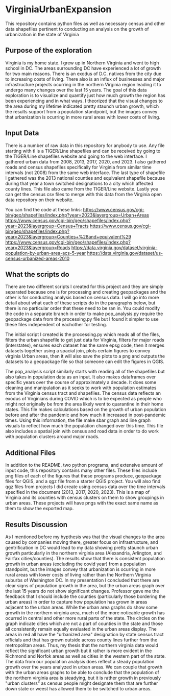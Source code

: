 # VirginiaUrbanExpansion
This repository contains python files as well as necessary census and other data shapefiles pertinent to conducting an analysis on the growth of urbanization in the state of Virginia

## Purpose of the exploration
Virginia is my home state. I grew up in Northern Virginia and went to high school in DC. The areas surrounding DC have experienced a lot of growth for two main reasons. There is an exodus of D.C. natives from the city due to increasing costs of living. There also is an influx of businesses and major infrastructure projects ocurring in the northern Virginia region leading it to undergo many changes over the last 15 years. The goal of this data exploration is to visualize and quantify just how much growth the region has been experiencing and in what ways. I theorized that the visual changes to the area during my lifetime indicated pretty staunch urban growth, which the results support from a population standpoint, but the images convey that urbanization is ocurring in more rural areas with lower costs of living. 

## Input Data
There is a number of raw data in this repository for anybody to use. Any file starting with tl is a TIGER/Line shapefiles and can be received by going to the TIGER/Line shapefiles website and going to the web interface. I gathered urban data from 2008, 2013, 2017, 2020, and 2023. I also gathered roads and census shapefiles specifically for Virginia from similar time intervals (not 2008) from the same web interface. The last type of shapefile I gathered was the 2013 national counties and equivalent shapefile because during that year a town switched designations to a city which affected county lines. This file also came from the TIGER/Line website. Lastly you can get the census csv files to merge with this data from the Virginia open data repository on their website. 

You can find the code at these links:
https://www.census.gov/cgi-bin/geo/shapefiles/index.php?year=2023&layergroup=Urban+Areas
https://www.census.gov/cgi-bin/geo/shapefiles/index.php?year=2023&layergroup=Census+Tracts
https://www.census.gov/cgi-bin/geo/shapefiles/index.php?year=2023&layergroup=Counties+%28and+equivalent%29
https://www.census.gov/cgi-bin/geo/shapefiles/index.php?year=2023&layergroup=Roads
https://data.virginia.gov/dataset/virginia-population-by-urban-area-acs-5-year
https://data.virginia.gov/dataset/us-census-urbanized-areas-2010


## What the scripts do
There are two different scripts I created for this project and they are simply separated because one is for processing and creating geopackages and the other is for conducting analysis based on census data. I will go into more detail about what each of these scripts do in the paragraphs below, but there is no particular order that these need to be ran in. You could modify the code in a separate branch in order to make pop_analysis.py require the geopackage data from the processing.py file but I found it simpler to use these files independent of eachother for testing. 

The initial script I created is the processing.py which reads all of the files, filters the urban shapefile to get just data for Virginia, filters for major roads (interstates), ensures each dataset has the same epsg code, then it merges datasets together using a spacial join, plots certain figures to convey virginia Urban areas, then it will also save the plots to a png and outputs the datasets to a geopackage file so that someone can edit the figures in QGIS. 

The pop_analysis script similarly starts with reading all of the shapefiles but also takes in population data as an input. It also makes dataframes over specific years over the course of approximately a decade. It does some cleaning and manipulation as it seeks to work with population estimates from the Virginia census tract and shapefiles. The census data reflects an exodus of Virginians during COVID which is to be expected as people who might not originally be from the area likely went to quarantine in their home states. This file makes calculations based on the growth of urban population before and after the pandemic and how much it increased in post-pandemic times. Using this information, the file make sbar graph and line graph visuals to reflect how much the population changed over this time. This file also includes a spatial join with census and road data in order to do work with population clusters around major roads.

## Additional Files
In addition to the README, two python programs, and extensive amount of input code, this repository contains many other files. These files include png files of each of the figures that these programs produce, geopackage files for QGIS, and a qgz file from a starter QGIS project. You will also find qgz files from projects I did create using census data over the time intervals specified in the document (2013, 2017, 2020, 2023). This is a map of Virginia and its counties with census clusters on them to show groupings in urban areas. These projects will have pngs with the exact same name as them to show the exported map. 

## Results Discussion
As I mentioned before my hypthesis was that the visual changes to the area caused by companies moving there, greater focus on infrastructure, and gentrification in DC would lead to my data showing pretty staunch urban growth particularly in the northern virginia area (Alexandria, Arlington, and Fairfax cities/counties). The results show that there is consistent population growth in urban areas (excluding the covid year) from a population standpoint, but the images convey that urbanization is ocurring in more rural areas with lower costs of living rather than the Northern Virginia suburbs of Washington DC. In my presentation I concluded that there are clear signs of population growth in the area, but the urban areas graph over the last 15 years do not show significant changes. Professor gave me the feedback that I should include the counties (particularly those bordering the urban areas) in order to capture how population has grown in areas adjacent to the urban areas. While the urban area graphs do show some growth in the northern virginia area, much of the more noticable growth has ocurred in central and other more rural parts of the state. The circles on the graph indicate cities which are not a part of counties in the state and those all consistently remain equally evaluated in the urban areas display. The areas in red all have the "urbanized area" designation by state census tract officials and that has grown outside across county lines further from the metropolitan areas. Thus, my thesis that the northern virginia data would reflect the significant urban growth but it rather is more evident in the Richmond and Norfok areas as well as cities in the western part of the state. The data from our population analysis does reflect a steady population growth over the years analyzed in urban areas. We can couple that growth with the urban areas graphs to be able to conclude that the population of the northern virginia area is steadying, but it is rather growth in previously "urban clusters" as census people might designate them that are further down state or weest has allowed them to be switched to urban areas. 